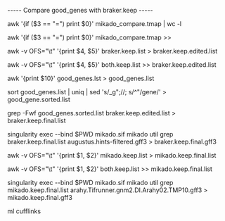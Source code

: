 ----- Compare good_genes with braker.keep -----

awk '{if ($3 == "=") print $0}' mikado_compare.tmap | wc -l

awk '{if ($3 == "=") print $0}' mikado_compare.tmap >>
 
awk -v OFS="\t" '{print $4, $5}' braker.keep.list  > braker.keep.edited.list

awk -v OFS="\t" '{print $4, $5}' both.keep.list >> braker.keep.edited.list

awk '{print $10}' good_genes.lst > good_genes.list

sort good_genes.list | uniq | sed 's/_g";//; s/^"/gene/' > good_gene.sorted.list
 
grep -Fwf good_genes.sorted.list braker.keep.edited.list > braker.keep.final.list

singularity exec --bind $PWD mikado.sif mikado util grep braker.keep.final.list augustus.hints-filtered.gff3 > braker.keep.final.gff3

awk -v OFS="\t" '{print $1, $2}' mikado.keep.list > mikado.keep.final.list

awk -v OFS="\t" '{print $1, $2}' both.keep.list >> mikado.keep.final.list

singularity exec --bind $PWD mikado.sif mikado util grep mikado.keep.final.list arahy.Tifrunner.gnm2.DI.Arahy02.TMP10.gff3 > mikado.keep.final.gff3

ml cufflinks
